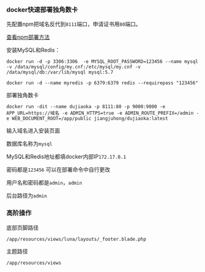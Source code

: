 ### docker快速部署独角数卡

先配置npm把域名反代到`8111`端口，申请证书用`80`端口。

[查看npm部署方法](https://github.com/taotao1058/Docker-Hub/blob/main/docker%20NPM.md#docker%E9%83%A8%E7%BD%B2nginx-proxy-manager)

安装MySQL和Redis：

```
docker run -d -p 3306:3306  -e MYSQL_ROOT_PASSWORD=123456 --name mysql -v /data/mysql/config/my.cnf:/etc/mysql/my.cnf -v /data/mysql/db:/var/lib/mysql mysql:5.7
```

```
docker run -d --name myredis -p 6379:6379 redis --requirepass "123456"
```

部署独角数卡

```
docker run -dit --name dujiaoka -p 8111:80 -p 9000:9000 -e APP_URL=https://域名 -e ADMIN_HTTPS=true -e ADMIN_ROUTE_PREFIX=/admin -e WEB_DOCUMENT_ROOT=/app/public jiangjuhong/dujiaoka:latest
```

输入域名进入安装页面

数据库名称为`mysql`


MySQL和Redis地址都填docker内部IP`172.17.0.1`

密码都是`123456`  可以在部署命令中自行更改


用户名和密码都是`admin`，`admin`

后台路径为`admin`

### 高阶操作

底部页脚路径
```
/app/resources/views/luna/layouts/_footer.blade.php
```

主题路径
```
/app/resources/views
```
